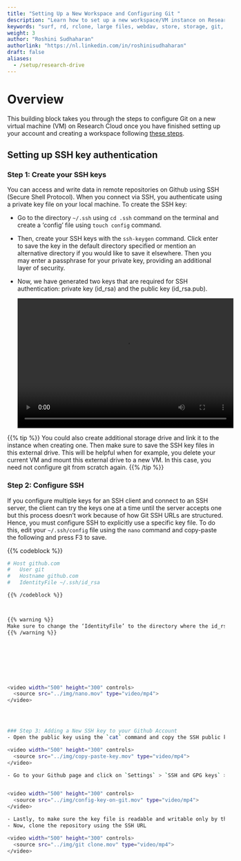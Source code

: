 ```yaml
---
title: "Setting Up a New Workspace and Configuring Git "
description: "Learn how to set up a new workspace/VM instance on Research Cloud and configure Git on the instance."
keywords: "surf, rd, rclone, large files, webdav, store, storage, git, configure"
weight: 3
author: "Roshini Sudhaharan"
authorlink: "https://nl.linkedin.com/in/roshinisudhaharan"
draft: false
aliases:
  - /setup/research-drive
---
```


# Overview

This building block takes you through the steps to configure Git on a new virtual machine (VM) on Research Cloud once you have finished setting up your account and creating a workspace following [these steps](https://tilburgsciencehub.com/building-blocks/configure-your-computer/infrastructure-choice/getting-started-research-cloud/).

## Setting up SSH key authentication

### Step 1: Create your SSH keys

You can access and write data in remote repositories on Github using SSH (Secure Shell Protocol). When you connect via SSH, you authenticate using a private key file on your local machine. To create the SSH key:

- Go to the directory `~/.ssh` using `cd .ssh` command on the terminal and create a ‘config’ file using `touch config` command.
- Then, create your SSH keys with the `ssh-keygen` command. Click enter to save the key in the default directory specified or mention an alternative directory if you would like to save it elsewhere. Then you may enter a passphrase for your private key, providing an additional layer of security.
- Now, we have generated two keys that are required for SSH authentication: private key (id_rsa) and the public key (id_rsa.pub).



  <video width="500" height="300" controls>
    <source src="../img/ssh-keygen.mov" type="video/mp4">
  </video>

{{% tip %}}
  You could also create additional storage drive and link it to the instance when creating one. Then make sure to save the SSH key files in this external drive. This will be helpful when for example, you delete your current VM and mount this external drive to a new VM. In this case, you need not configure git from scratch again.
{{% /tip %}}

### Step 2: Configure SSH
If you configure multiple keys for an SSH client and connect to an SSH server, the client can try the keys one at a time until the server accepts one but this process doesn’t work because of how Git SSH URLs are structured. Hence, you must configure SSH to explicitly use a specific key file. To do this, edit your `~/.ssh/config` file using the `nano` command and copy-paste the following and press F3 to save.

{{% codeblock %}}
```bash
# Host github.com
#   User git
#   Hostname github.com
#   IdentityFile ~/.ssh/id_rsa

{{% /codeblock %}}



{{% warning %}}
Make sure to change the ‘IdentityFile’ to the directory where the id_rsa key is saved.
{{% /warning %}}








<video width="500" height="300" controls>
  <source src="../img/nano.mov" type="video/mp4">
</video>




### Step 3: Adding a New SSH key to your Github Account
- Open the public key using the `cat` command and copy the SSH public key to your clipboard.

<video width="500" height="300" controls>
  <source src="../img/copy-paste-key.mov" type="video/mp4">
</video>

- Go to your Github page and click on `Settings` > `SSH and GPG keys` > `New SSH key` and paste the key here.


<video width="500" height="300" controls>
  <source src="../img/config-key-on-git.mov" type="video/mp4">
</video>

- Lastly, to make sure the key file is readable and writable only by the owner run `chmod 600 ~/.ssh/config`
- Now, clone the repository using the SSH URL

<video width="500" height="300" controls>
  <source src="../img/git clone.mov" type="video/mp4">
</video>
